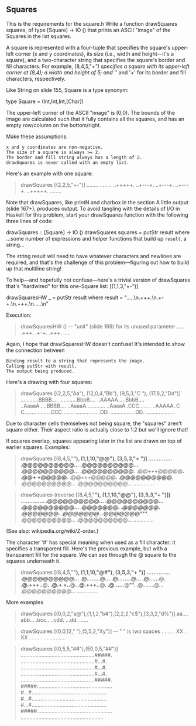## Squares
This is the requirements for the square.h
 Write a function drawSquares squares, of type [Square] -> IO () that prints an ASCII "image" of the Squares in the list squares.

A square is represented with a four-tuple that specifies the square's upper-left corner (x and y coordinates), its size (i.e., width and height—it's a square), and a two-character string that specifies the square's border and fill characters. For example, (8,4,5,"*+") specifies a square with its upper-left corner at (8,4); a width and height of 5; and '*' and '+' for its border and fill characters, respectively.

Like String on slide 155, Square is a type synonym:

type Square = (Int,Int,Int,[Char])

The upper-left corner of the ASCII "image" is (0,0). The bounds of the image are calculated such that it fully contains all the squares, and has an empty row/column on the bottom/right.

Make these assumptions:

    x and y coordinates are non-negative.
    The size of a square is always >= 2.
    The border and fill string always has a length of 2.
    drawSquares is never called with an empty list. 

Here's an example with one square:

> drawSquares [(2,2,5,"+-")]
........
........
..+++++.
..+---+.
..+---+.
..+---+.
..+++++.
........

Note that drawSquares, like printN and charbox in the section A little output (slide 167+), produces output. To avoid tangling with the details of I/O in Haskell for this problem, start your drawSquares function with the following three lines of code:

drawSquares :: [Square] -> IO ()
drawSquares squares = putStr result
    where
       ...some number of expressions and helper functions that
         build up `result`, a string...

The string result will need to have whatever characters and newlines are required, and that's the challenge of this problem—figuring out how to build up that multiline string!

To help—and hopefully not confuse—here's a trivial version of drawSquares that's "hardwired" for this one-Square list: [(1,1,3,"+-")]

drawSquaresHW _ = putStr result
    where
        result = ".....\n.+++.\n.+-+.\n.+++.\n.....\n"

Execution:

> drawSquaresHW () -- "unit" (slide 169) for its unused parameter
.....
.+++.
.+-+.
.+++.
.....

Again, I hope that drawSquaresHW doesn't confuse! It's intended to show the connection between

    Binding result to a string that represents the image.
    Calling putStr with result.
    The output being produced. 

Here's a drawing with four squares:

> drawSquares [(2,2,5,"Aa"), (12,0,4,"Bb"), (9,5,3,"C "),
               (17,8,2,"Dd")]
............BBBB....
............BbbB....
..AAAAA.....BbbB....
..AaaaA.....BBBB....
..AaaaA.............
..AaaaA..CCC........
..AAAAA..C C........
.........CCC........
.................DD.
.................DD.
....................

Due to character cells themselves not being square, the "squares" aren't square either. Their aspect ratio is actually close to 1:2 but we'll ignore that!

If squares overlap, squares appearing later in the list are drawn on top of earlier squares. Examples:

> drawSquares [(8,4,5,"**"), (1,1,10,"@@"), (3,5,3,"+ ")]
..............
.@@@@@@@@@@...
.@@@@@@@@@@...
.@@@@@@@@@@...
.@@@@@@@@@@**.
.@@+++@@@@@**.
.@@+ +@@@@@**.
.@@+++@@@@@**.
.@@@@@@@@@@**.
.@@@@@@@@@@...
.@@@@@@@@@@...
..............

> drawSquares (reverse [(8,4,5,"**"), (1,1,10,"@@"),
               (3,5,3,"+ ")])
..............
.@@@@@@@@@@...
.@@@@@@@@@@...
.@@@@@@@@@@...
.@@@@@@@*****.
.@@@@@@@*****.
.@@@@@@@*****.
.@@@@@@@*****.
.@@@@@@@*****.
.@@@@@@@@@@...
.@@@@@@@@@@...
..............

(See also: wikipedia.org/wiki/Z-order.)

The character '#' has special meaning when used as a fill character: it specifies a transparent fill. Here's the previous example, but with a transparent fill for the square. We can see through the @ square to the squares underneath it.

> drawSquares [(8,4,5,"**"), (1,1,10,"@#"), (3,5,3,"+ ")]
..............
.@@@@@@@@@@...
.@........@...
.@........@...
.@......**@**.
.@.+++..**@**.
.@.+ +..**@**.
.@.+++..**@**.
.@......**@**.
.@........@...
.@@@@@@@@@@...
..............

More examples

> drawSquares [(0,0,2,"a@"),(1,1,2,"b#"),(2,2,2,"c$"),(3,3,2,"d%")]
aa....
abb...
.bcc..
..cdd.
...dd.
......

> drawSquares [(0,0,12,"  "),(5,5,2,"Xy")] -- "  " is two spaces
            .
            .
            .
            .
            .
     XX     .
     XX     .
            .
            .
            .
            .
            .
.............

> drawSquares [(0,5,5,"##"),(50,0,5,"##")]
..................................................#####.
..................................................#...#.
..................................................#...#.
..................................................#...#.
..................................................#####.
#####...................................................
#...#...................................................
#...#...................................................
#...#...................................................
#####...................................................
........................................................
